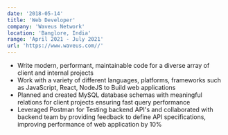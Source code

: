 ```yaml
---
date: '2018-05-14'
title: 'Web Developer'
company: 'Waveus Network'
location: 'Banglore, India'
range: 'April 2021 - July 2021'
url: 'https://www.waveus.com//'
---
```


- Write modern, performant, maintainable code for a diverse array of client and internal projects
- Work with a variety of different languages, platforms, frameworks such as JavaScript, React, NodeJS to Build web applications
- Planned and created MySQL database schemas with meaningful relations for client projects ensuring fast query performance
- Leveraged Postman for Testing backend API's and collaborated with backend team by providing feedback to define API specifications, improving performance of web application by 10%
